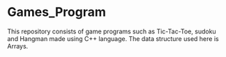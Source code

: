 # Games_Program
This repository consists of game programs such as Tic-Tac-Toe, sudoku and Hangman made using C++ language. The data structure used here is Arrays.
